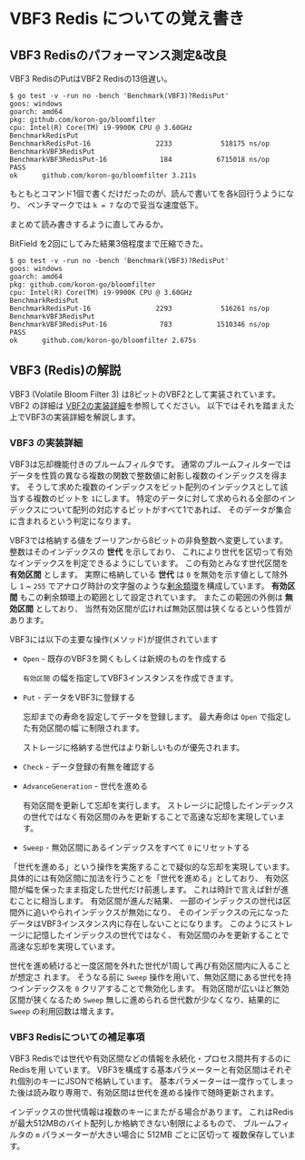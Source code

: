 # VBF3 Redis についての覚え書き

## VBF3 Redisのパフォーマンス測定&改良

VBF3 RedisのPutはVBF2 Redisの13倍遅い。

```console
$ go test -v -run no -bench 'Benchmark(VBF3)?RedisPut'
goos: windows
goarch: amd64
pkg: github.com/koron-go/bloomfilter
cpu: Intel(R) Core(TM) i9-9900K CPU @ 3.60GHz
BenchmarkRedisPut
BenchmarkRedisPut-16                2233            518175 ns/op
BenchmarkVBF3RedisPut
BenchmarkVBF3RedisPut-16             184           6715018 ns/op
PASS
ok      github.com/koron-go/bloomfilter 3.211s
```

もともとコマンド1個で書くだけだったのが、読んで書いてを各k回行うようになり、
ベンチマークでは `k = 7` なので妥当な速度低下。

まとめて読み書きするように直してみるか。

BitField を2回にしてみた結果3倍程度まで圧縮できた。

```console
$ go test -v -run no -bench 'Benchmark(VBF3)?RedisPut'
goos: windows
goarch: amd64
pkg: github.com/koron-go/bloomfilter
cpu: Intel(R) Core(TM) i9-9900K CPU @ 3.60GHz
BenchmarkRedisPut
BenchmarkRedisPut-16                2293            516261 ns/op
BenchmarkVBF3RedisPut
BenchmarkVBF3RedisPut-16             783           1510346 ns/op
PASS
ok      github.com/koron-go/bloomfilter 2.675s
```

## VBF3 (Redis)の解説

VBF3 (Volatile Bloom Filter 3) は8ビットのVBF2として実装されています。
VBF2 の詳細は [VBF2の実装詳細][vbf2-details]を参照してください。
以下ではそれを踏まえた上でVBF3の実装詳細を解説します。

[vbf2-details]:https://github.com/koron-go/bloomfilter/blob/master/README.md#vbf2%E3%81%AE%E5%AE%9F%E8%A3%85%E8%A9%B3%E7%B4%B0

### VBF3 の実装詳細

VBF3は忘却機能付きのブルームフィルタです。
通常のブルームフィルターではデータを性質の異なる複数の関数で整数値に射影し複数のインデックスを得ます。
そうして求めた複数のインデックスをビット配列のインデックスとして該当する複数のビットを `1`にします。
特定のデータに対して求められる全部のインデックスについて配列の対応するビットがすべて1であれば、
そのデータが集合に含まれるという判定になります。

VBF3では格納する値をブーリアンから8ビットの非負整数へ変更しています。
整数はそのインデックスの **世代** を示しており、
これにより世代を区切って有効なインデックスを判定できるようにしています。
この有効とみなす世代区間を **有効区間** とします。
実際に格納している **世代** は `0` を無効を示す値として除外し
`1` ~ `255` でアナログ時計の文字盤のような[剰余類環][rrmod]を構成しています。 
**有効区間** もこの剰余類環上の範囲として設定されています。
またこの範囲の外側は **無効区間** としており、
当然有効区間が広ければ無効区間は狭くなるという性質があります。

[rrmod]:https://ja.wikipedia.org/wiki/%E5%89%B0%E4%BD%99%E9%A1%9E%E7%92%B0

VBF3には以下の主要な操作(メソッド)が提供されています

* `Open` - 既存のVBF3を開くもしくは新規のものを作成する

    `有効区間` の幅を指定してVBF3インスタンスを作成できます。

* `Put` - データをVBF3に登録する

    忘却までの寿命を設定してデータを登録します。
    最大寿命は `Open` で指定した有効区間の幅`に制限されます。

    ストレージに格納する世代はより新しいものが優先されます。

* `Check` - データ登録の有無を確認する

* `AdvanceGeneration` - 世代を進める

    有効区間を更新して忘却を実行します。
    ストレージに記憶したインデックスの世代ではなく有効区間のみを更新することで高速な忘却を実現しています。

* `Sweep` - 無効区間にあるインデックスをすべて `0` にリセットする

「世代を進める」という操作を実施することで疑似的な忘却を実現しています。
具体的には有効区間に加法を行うことを「世代を進める」としており、
有効区間が幅を保ったまま指定した世代だけ前進します。
これは時計で言えば針が進むことに相当します。
有効区間が進んだ結果、
一部のインデックスの世代は区間外に追いやられインデックスが無効になり、
そのインデックスの元になったデータはVBF3インスタンス内に存在しないことになります。
このようにストレージに記憶したインデックスの世代ではなく、
有効区間のみを更新することで高速な忘却を実現しています。

世代を進め続けると一度区間を外れた世代が1周して再び有効区間内に入ることが想定さ
れます。
そうなる前に `Sweep` 操作を用いて、無効区間にある世代を持つインデックスを `0` クリアすることで無効化します。
有効区間が広いほど無効区間が狭くなるため `Sweep` 無しに進められる世代数が少なくなり、結果的に `Sweep` の利用回数は増えます。

### VBF3 Redisについての補足事項

VBF3 Redisでは世代や有効区間などの情報を永続化・プロセス間共有するのにRedisを用
いています。
VBF3を構成する基本パラメーターと有効区間はそれぞれ個別のキーにJSONで格納しています。
基本パラメーターは一度作ってしまった後は読み取り専用で、有効区間は世代を進める操作で随時更新されます。

インデックスの世代情報は複数のキーにまたがる場合があります。
これはRedisが最大512MBのバイト配列しか格納できない制限によるもので、
ブルームフィルタの `m` パラメーターが大きい場合に 512MB ごとに区切って
複数保存しています。
